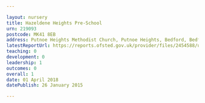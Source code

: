 ```yaml
---

layout: nursery
title: Hazeldene Heights Pre-School
urn: 219093
postcode: MK41 8EB
address: Putnoe Heights Methodist Church, Putnoe Heights, Bedford, Bedfordshire, MK41 8EB
latestReportUrl: https://reports.ofsted.gov.uk/provider/files/2454588/urn/219093.pdf
teaching: 0
development: 0
leadership: 1
outcomes: 0
overall: 1
date: 01 April 2018 
datePublish: 26 January 2015

---
```

